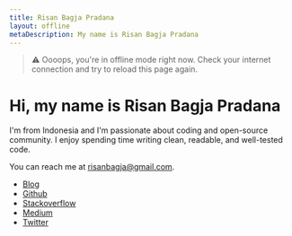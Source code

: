 ```yaml
---
title: Risan Bagja Pradana
layout: offline
metaDescription: My name is Risan Bagja Pradana
---
```

> ⚠️ Oooops, you're in offline mode right now. Check your internet connection and try to reload this page again.

# Hi, my name is Risan Bagja Pradana

I'm from Indonesia and I'm passionate about coding and open-source community. I enjoy spending time writing clean, readable, and well-tested code.

You can reach me at [risanbagja@gmail.com](mailto:risanbagja@gmail.com).

* [Blog](/blog)
* [Github](https://github.com/risan)
* [Stackoverflow](https://stackoverflow.com/users/5138222)
* [Medium](https://medium.com/risan)
* [Twitter](https://twitter.com/risanbagja)
